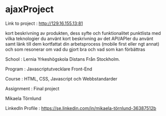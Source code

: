 # ajaxProject

Link to project : http://129.16.155.13:81


kort beskrivning av produkten, dess syfte och funktionalitet
punktlista med vilka teknologier du använt
kort beskrivning av det API/APIer du använt samt länk till dem
kortfattat din arbetsprocess (mobile first eller ngt annat) och som resonerar om vad du gjort bra och vad som kan förbättras



School : Lernia Yrkeshögskola Distans Från Stockholm.

Program : Javascriptutvecklare Front-End

Course : HTML, CSS, Javascript och Webbstandarder

Assignment : Final project

Mikaela Törnlund

LinkedIn Profile : https://se.linkedin.com/in/mikaela-törnlund-36387512b
